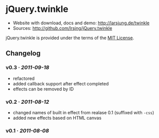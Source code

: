 # jQuery.twinkle

* Website with download, docs and demo: <http://larsjung.de/twinkle>
* Sources: <http://github.com/lrsjng/jQuery.twinkle>

jQuery.twinkle is provided under the terms of the [MIT License](http://github.com/lrsjng/jQuery.twinkle/blob/master/LICENSE.txt).  


## Changelog


### v0.3 · *2011-09-18*

* refactored
* added callback support after effect completed
* effects can be removed by ID


### v0.2 · *2011-08-12*

* changed names of built in effect from realase 0.1 (suffixed with `-css`)
* added new effects based on HTML canvas


### v0.1 · *2011-08-08*

